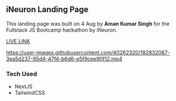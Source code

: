 ## iNeuron Landing Page

This landing page was built on 4 Aug by **Aman Kumar Singh** for the Fullstack JS Bootcamp hackathon by iNeuron.


[LIVE LINK](https://ineuron-landing-page-4f8pf9jwa-amanksingh99.vercel.app/)

https://user-images.githubusercontent.com/40262320/182832087-3ea5d237-95d4-47f4-b6d6-e5f9cee90f12.mp4


### Tech Used
- NextJS
- TailwindCSS


